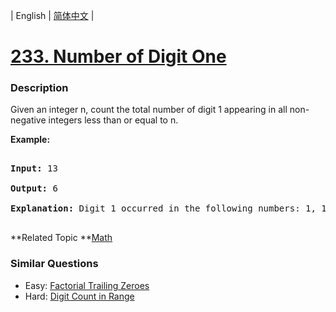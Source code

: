| English | [简体中文](README.md) |

# [233. Number of Digit One](https://leetcode-cn.com/problems/number-of-digit-one)
 ### Description
<p>Given an integer n, count the total number of digit 1 appearing in all non-negative integers less than or equal to n.</p>

<p><strong>Example:</strong></p>

<pre>
<strong>Input:</strong> 13
<strong>Output:</strong> 6 
<strong>Explanation: </strong>Digit 1 occurred in the following numbers: 1, 10, 11, 12, 13.
</pre>

**Related Topic	**[Math](https://leetcode-cn.com/tag/math) 

### Similar Questions
 - Easy:	[Factorial Trailing Zeroes](https://leetcode-cn.com/problems/factorial-trailing-zeroes) 
 - Hard:	[Digit Count in Range](https://leetcode-cn.com/problems/digit-count-in-range) 

